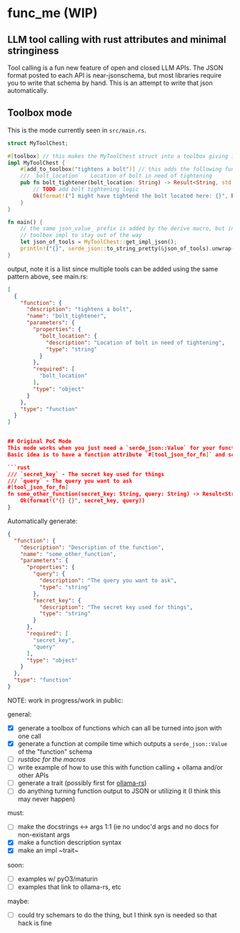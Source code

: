 # func\_me (WIP)
## LLM tool calling with rust attributes and minimal stringiness

Tool calling is a fun new feature of open and closed LLM APIs. 
The JSON format posted to each API is near-jsonschema, but most libraries require you to write that schema by hand.
This is an attempt to write that json automatically. 

## Toolbox mode
This is the mode currently seen in `src/main.rs`.

```rust
struct MyToolChest;

#[toolbox] // this makes the MyToolChest struct into a toolbox giving it the `get_impl_json` associated function
impl MyToolChest {
    #[add_to_toolbox("tightens a bolt")] // this adds the following function to the toolbox with the description "tightens a bolt"
    /// `bolt_location` - Location of bolt in need of tightening
    pub fn bolt_tightener(bolt_location: String) -> Result<String, std::io::Error> {
        // TODO add bolt tightening logic
        Ok(format!("I might have tightend the bolt located here: {}", bolt_location))
    }
}

fn main() {
    // the same json_value_ prefix is added by the derive macro, but inside of the
    // toolbox impl to stay out of the way
    let json_of_tools = MyToolChest::get_impl_json();
    println!("{}", serde_json::to_string_pretty(&json_of_tools).unwrap());
}

```

output, note it is a list since multiple tools can be added using the same pattern above, see main.rs:
```json
[
  {
    "function": {
      "description": "tightens a bolt",
      "name": "bolt_tightener",
      "parameters": {
        "properties": {
          "bolt_location": {
            "description": "Location of bolt in need of tightening",
            "type": "string"
          }
        },
        "required": [
          "bolt_location"
        ],
        "type": "object"
      }
    },
    "type": "function"
  }
]


## Original PoC Mode
This mode works when you just need a `serde_json::Value` for your function and don't mind the namespace pollution
Basic idea is to have a function attribute `#[tool_json_for_fn]` and some doc comments:

```rust
/// `secret_key` - The secret key used for things
/// `query` - The query you want to ask
#[tool_json_for_fn]
fn some_other_function(secret_key: String, query: String) -> Result<String, std::io::Error> {
    Ok(format!("{} {}", secret_key, query))
}
```

Automatically generate:

```json
{
  "function": {
    "description": "Description of the function",
    "name": "some_other_function",
    "parameters": {
      "properties": {
        "query": {
          "description": "The query you want to ask",
          "type": "string"
        },
        "secret_key": {
          "description": "The secret key used for things",
          "type": "string"
        }
      },
      "required": [
        "secret_key",
        "query"
      ],
      "type": "object"
    }
  },
  "type": "function"
}
```

NOTE: work in progress/work in public:

general:
- [x] generate a toolbox of functions which can all be turned into json with one call
- [x] generate a function at compile time which outputs a `serde_json::Value` of the "function" schema
- [ ] *rustdoc for the macros*
- [ ] write example of how to use this with function calling + ollama and/or other APIs
- [ ] generate a trait (possibly first for [ollama-rs](https://github.com/pepperoni21/ollama-rs))
- [ ] do anything turning function output to JSON or utilizing it (I think this may never happen)

must:
- [ ] make the docstrings <-> args 1:1 (ie no undoc'd args and no docs for non-existant args
- [x] make a function description syntax
- [x] make an impl ~trait~

soon:
- [ ] examples w/ pyO3/maturin
- [ ] examples that link to ollama-rs, etc

maybe:
- [ ] could try schemars to do the thing, but I think syn is needed so that hack is fine
